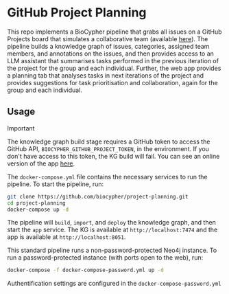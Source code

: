 # GitHub Project Planning

This repo implements a BioCypher pipeline that grabs all issues on a GitHub
Projects board that simulates a collaborative team (available
[here](https://github.com/orgs/biocypher/projects/6/views/1)).  The pipeline
builds a knowledge graph of issues, categories, assigned team members, and
annotations on the issues, and then provides access to an LLM assistant that
summarises tasks performed in the previous iteration of the project for the
group and each individual. Further, the web app provides a planning tab that
analyses tasks in next iterations of the project and provides suggestions for
task prioritisation and collaboration, again for the group and each individual.

## Usage

> [!IMPORTANT]
> The knowledge graph build stage requires a GitHub token to access the GitHub
> API, `BIOCYPHER_GITHUB_PROJECT_TOKEN`, in the environment. If you don't have
> access to this token, the KG build will fail. You can see an online version
> of the app [here](https://project.biochatter.org).

The `docker-compose.yml` file contains the necessary services to run the
pipeline. To start the pipeline, run:

```bash
git clone https://github.com/biocypher/project-planning.git
cd project-planning
docker-compose up -d
```

The pipeline will `build`, `import`, and `deploy` the knowledge graph, and then
start the `app` service. The KG is available at `http://localhost:7474` and the
app is available at `http://localhost:8051`.

This standard pipeline runs a non-password-protected Neo4j instance. To run a
password-protected instance (with ports open to the web), run:

```bash
docker-compose -f docker-compose-password.yml up -d
```

Authentification settings are configured in the `docker-compose-password.yml`
